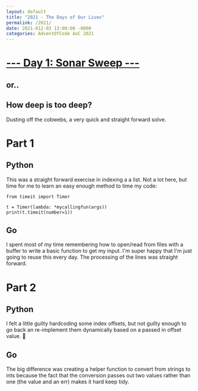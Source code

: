 ```yaml
---
layout: default
title: "2021 - The Days of Our Lives"
permalink: /2021/
date: 2021-012-03 13:00:00 -0000
categories: AdventOfCode AoC 2021
---
```

# [--- Day 1: Sonar Sweep ---](https://adventofcode.com/2021/day/1)
## or..
## How deep is too deep?

Dusting off the cobwebs, a very quick and straight forward solve.

# Part 1

## Python

This was a straight forward exercise in indexing a a list.  Not a lot here, but time for me to learn an easy enough method to time my code:

```
from timeit import Timer

t = Timer(lambda: *mycallingfun(args))
print(t.timeit(number=1))
```

## Go

I spent most of my time remembering how to open/read from files with a buffer to write a basic function to get my input.
I'm super happy that I'm just going to reuse this every day.  The processing of the lines was straight forward.

# Part 2

## Python

I felt a little guilty hardcoding some index offsets, but not guilty enough to go back an re-implement them dynamically based on 
a passed in offset value.  🤷

## Go

The big difference was creating a helper function to convert from strings to ints because the fact that the conversion passes out
two values rather than one (the value and an err) makes it hard keep tidy.



